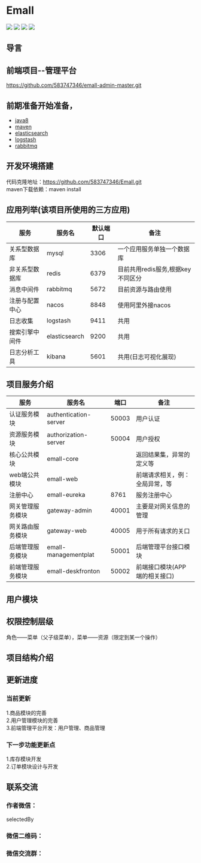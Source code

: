 # Emall

[![](https://travis-ci.org/583747346/Emall.svg?branch=master)](https://github.com/583747346/Emall)
[![](https://codecov.io/gh/583747346/Emall/branch/master/graph/badge.svg)](https://codecov.io/gh/583747346/Emall)
![](https://img.shields.io/badge/springcloud-Hoxton.SR6-blue.svg)
![](https://img.shields.io/badge/springboot-2.2.8.RELEASE-orange.svg)

## 导言


## 前端项目--管理平台
https://github.com/583747346/emall-admin-master.git

## 前期准备开始准备，
- [java8](http://www.oracle.com/technetwork/java/javase/downloads/index.html) 
- [maven](http://maven.apache.org/) 
- [elasticsearch](https://www.elastic.co/cn/elasticsearch/)
- [logstash](https://www.elastic.co/cn/logstash)
- [rabbitmq](https://www.rabbitmq.com/)

## 开发环境搭建
代码克隆地址：https://github.com/583747346/Emall.git  
maven下载依赖：maven install


## 应用列举(该项目所使用的三方应用)
|  服务           |   服务名         |  默认端口     | 备注                                            |
|----------------|-----------------|-----------|-------------------------------------------------|
|  关系型数据库    |   mysql         |  3306     | 一个应用服务单独一个数据库                          |
|  非关系型数据库   |  redis         |  6379     | 目前共用redis服务,根据key不同区分                   |
|  消息中间件      |  rabbitmq      |  5672     |  目前资源与路由使用                                |
|  注册与配置中心  |   nacos         |  8848     |  使用阿里外接nacos                                       |
|  日志收集       |   logstash      |  9411     |  共用                                           |
|  搜索引擎中间件  |   elasticsearch |  9200     |  共用                                           |
|  日志分析工具    |   kibana        |  5601     |  共用(日志可视化展现)                             |

## 项目服务介绍
|  服务           |   服务名         |  端口     | 备注                                            |
|----------------|-----------------|-----------|-------------------------------------------------|
|  认证服务模块     |   authentication-server     |  50003     | 用户认证     |
|  资源服务模块     |  authorization-server       |  50004     | 用户授权    |
|  核心公共模块     |  emall-core                 |            | 返回结果集，异常的定义等   |
|  web端公共模块    |   emall-web                |            |  前端请求相关，例：全局异常，等 |
|  注册中心         |   emall-eureka             |  8761      |  服务注册中心   |
|  网关管理服务模块  |   gateway-admin            |  40001     |  主要是对网关信息的管理  |
|  网关路由服务模块  |   gateway-web              |  40005     |  用于所有请求的关口    |
|  后端管理服务模块  |   emall-managementplat    |  50001      |  后端管理平台接口模块  |
|  前端管理服务模块  |   emall-deskfronton       |  50002      |   前端接口模块(APP端的相关接口)  |

## 用户模块

## 权限控制层级
角色——菜单（父子级菜单），菜单——资源（限定到某一个操作）

## 项目结构介绍

## 更新进度
### 当前更新
1.商品模块的完善  
2.用户管理模块的完善  
3.前端管理平台开发：用户管理、商品管理
### 下一步功能更新点
1.库存模块开发  
2.订单模块设计与开发

## 联系交流
### 作者微信：
selectedBy
### 微信二维码：

### 微信交流群：

